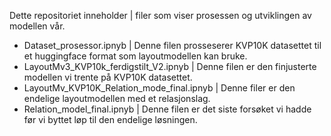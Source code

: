 Dette repositoriet inneholder | filer som viser prosessen og utviklingen av modellen vår.
- Dataset_prosessor.ipnyb | Denne filen prosseserer KVP10K datasettet til et huggingface format som layoutmodellen kan bruke.
- LayoutMv3_KVP10k_ferdigstilt_V2.ipnyb | Denne filen er den finjusterte modellen vi trente på KVP10K datasettet.
- LayoutMv_KVP10K_Relation_mode_final.ipnyb | Denne filer er den endelige layoutmodellen med et relasjonslag.
- Relation_model_final.ipnyb | Denne filen er det siste forsøket vi hadde før vi byttet løp til den endelige løsningen.

